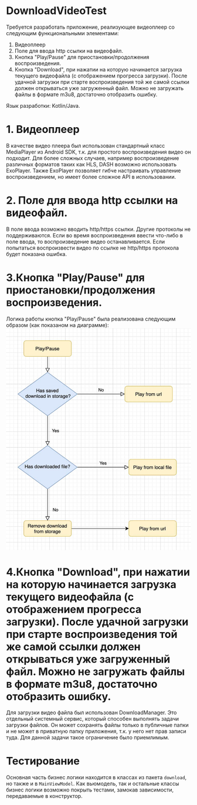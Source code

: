 # DownloadVideoTest

Требуется разработать приложение, реализующее видеоплеер со следующим функциональными элементами:
1. Видеоплеер
2. Поле для ввода http ссылки на видеофайл. 
3. Кнопка "Play/Pause" для приостановки/продолжения воспроизведения. 
4. Кнопка "Download", при нажатии на которую начинается загрузка текущего видеофайла (с отображением прогресса загрузки). После удачной загрузки при старте воспроизведения той же самой ссылки должен открываться уже загруженный файл. Можно не загружать файлы в формате m3u8, достаточно отобразить ошибку. 

Язык разработки: Kotlin/Java.

# 1. Видеоплеер
В качестве видео плеера был использован стандартный класс MediaPlayer из Android SDK, т.к. для простого воспроизведения видео он подходит. Для более сложных случаев, например воспроизведение различных форматов таких как HLS, DASH возможно использовать ExoPlayer. Также ExoPlayer позволяет гибче настраивать управление воспроизведением, но имеет более сложное API в использовании. 

# 2. Поле для ввода http ссылки на видеофайл. 
В поле ввода возможно вводить http/https ссылки. Другие протоколы не поддерживаются. 
Если во время воспроизведения ввести что-либо в поле ввода, то воспроизведение видео останавливается.
Если попытаться воспроизвести видео по ссылке не http/https протокола будет показана ошибка. 

# 3.Кнопка "Play/Pause" для приостановки/продолжения воспроизведения. 
Логика работы кнопка "Play/Pause" была реализована следующим образом (как показаном на диаграмме):
![Screenshot 2](https://github.com/lion4ik/DownloadVideoTest/blob/test/art/photo_2020-03-18_00-53-51.jpg)

# 4.Кнопка "Download", при нажатии на которую начинается загрузка текущего видеофайла (с отображением прогресса загрузки). После удачной загрузки при старте воспроизведения той же самой ссылки должен открываться уже загруженный файл. Можно не загружать файлы в формате m3u8, достаточно отобразить ошибку. 
Для загрузки видео файла был использован DownloadManager. Это отдельный системный сервис, который способен выполнять задачи загрузки файлов. Он может сохранять файлы только в публичные папки и не может в приватную папку приложения, т.к. у него нет прав записи туда. Для данной задачи такое ограничение было приемлимым.

# Тестирование
Основная часть бизнес логики находится в классах из пакета `download`, но также и в `MainViewModel`. Как вьюмодель, так и остальные классы бизнес логики возможно покрыть тестами, замокав зависимости, передаваемые в конструктор.

